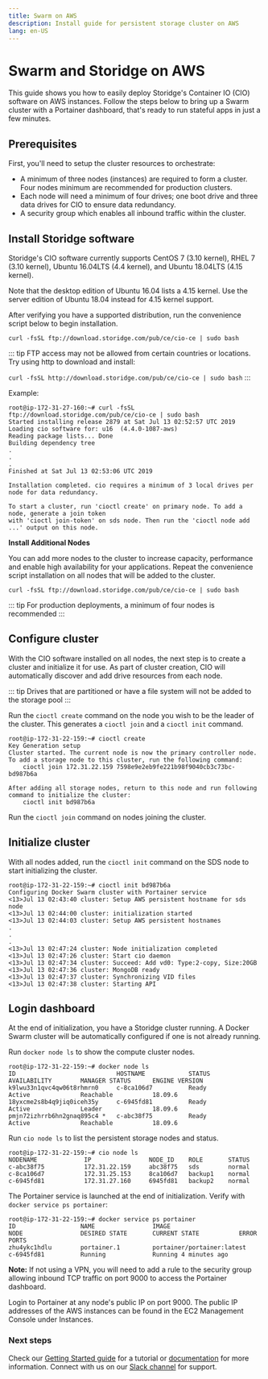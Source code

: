 ```yaml
---
title: Swarm on AWS
description: Install guide for persistent storage cluster on AWS
lang: en-US
---
```


# Swarm and Storidge on AWS

This guide shows you how to easily deploy Storidge's Container IO (CIO) software on AWS instances. Follow the steps below to bring up a Swarm cluster with a Portainer dashboard, that's ready to run stateful apps in just a few minutes.

## Prerequisites

First, you'll need to setup the cluster resources to orchestrate:
- A minimum of three nodes (instances) are required to form a cluster. Four nodes minimum are recommended for production clusters.
- Each node will need a minimum of four drives; one boot drive and three data drives for CIO to ensure data redundancy.
- A security group which enables all inbound traffic within the cluster.

## Install Storidge software

Storidge's CIO software currently supports CentOS 7 (3.10 kernel), RHEL 7 (3.10 kernel), Ubuntu 16.04LTS (4.4 kernel), and Ubuntu 18.04LTS (4.15 kernel).

Note that the desktop edition of Ubuntu 16.04 lists a 4.15 kernel. Use the server edition of Ubuntu 18.04 instead for 4.15 kernel support.  

After verifying you have a supported distribution, run the convenience script below to begin installation.

`curl -fsSL ftp://download.storidge.com/pub/ce/cio-ce | sudo bash`

::: tip
FTP access may not be allowed from certain countries or locations. Try using http to download and install:

`curl -fsSL http://download.storidge.com/pub/ce/cio-ce | sudo bash`
:::

Example:
```
root@ip-172-31-27-160:~# curl -fsSL ftp://download.storidge.com/pub/ce/cio-ce | sudo bash
Started installing release 2879 at Sat Jul 13 02:52:57 UTC 2019
Loading cio software for: u16  (4.4.0-1087-aws)
Reading package lists... Done
Building dependency tree
.
.
.
Finished at Sat Jul 13 02:53:06 UTC 2019

Installation completed. cio requires a minimum of 3 local drives per node for data redundancy.

To start a cluster, run 'cioctl create' on primary node. To add a node, generate a join token
with 'cioctl join-token' on sds node. Then run the 'cioctl node add ...' output on this node.
```

**Install Additional Nodes**

You can add more nodes to the cluster to increase capacity, performance and enable high availability for your applications. Repeat the convenience script installation on all nodes that will be added to the cluster.

`curl -fsSL ftp://download.storidge.com/pub/ce/cio-ce | sudo bash`

::: tip
For production deployments, a minimum of four nodes is recommended
:::


## Configure cluster
With the CIO software installed on all nodes, the next step is to create a cluster and initialize it for use. As part of cluster creation, CIO will automatically discover and add drive resources from each node.

::: tip
Drives that are partitioned or have a file system will not be added to the storage pool
:::

Run the `cioctl create` command on the node you wish to be the leader of the cluster. This generates a `cioctl join` and a `cioctl init` command.

```
root@ip-172-31-22-159:~# cioctl create
Key Generation setup
Cluster started. The current node is now the primary controller node. To add a storage node to this cluster, run the following command:
    cioctl join 172.31.22.159 7598e9e2eb9fe221b98f9040cb3c73bc-bd987b6a

After adding all storage nodes, return to this node and run following command to initialize the cluster:
    cioctl init bd987b6a
```

Run the `cioctl join` command on nodes joining the cluster.

## Initialize cluster

With all nodes added, run the `cioctl init` command on the SDS node to start initializing the cluster.

```
root@ip-172-31-22-159:~# cioctl init bd987b6a
Configuring Docker Swarm cluster with Portainer service
<13>Jul 13 02:43:40 cluster: Setup AWS persistent hostname for sds node
<13>Jul 13 02:44:00 cluster: initialization started
<13>Jul 13 02:44:03 cluster: Setup AWS persistent hostnames
.
.
.
<13>Jul 13 02:47:24 cluster: Node initialization completed
<13>Jul 13 02:47:26 cluster: Start cio daemon
<13>Jul 13 02:47:34 cluster: Succeed: Add vd0: Type:2-copy, Size:20GB
<13>Jul 13 02:47:36 cluster: MongoDB ready
<13>Jul 13 02:47:37 cluster: Synchronizing VID files
<13>Jul 13 02:47:38 cluster: Starting API
```

## Login dashboard
At the end of initialization, you have a Storidge cluster running. A Docker Swarm cluster will be automatically configured if one is not already
running.

Run `docker node ls` to show the compute cluster nodes.

```
root@ip-172-31-22-159:~# docker node ls
ID                            HOSTNAME            STATUS              AVAILABILITY        MANAGER STATUS      ENGINE VERSION
k9lwu33n1qvc4qw06t8rhmrn0     c-8ca106d7          Ready               Active              Reachable           18.09.6
18yxcme2s8b4q9jiq0iceh35y     c-6945fd81          Ready               Active              Leader              18.09.6
pmjn72izhrrb6hn2gnaq895c4 *   c-abc38f75          Ready               Active              Reachable           18.09.6
```

Run `cio node ls` to list the persistent storage nodes and status.

```
root@ip-172-31-22-159:~# cio node ls
NODENAME             IP                NODE_ID    ROLE       STATUS
c-abc38f75           172.31.22.159     abc38f75   sds        normal
c-8ca106d7           172.31.25.153     8ca106d7   backup1    normal
c-6945fd81           172.31.27.160     6945fd81   backup2    normal
```

The Portainer service is launched at the end of initialization. Verify with `docker service ps portainer`:
```
root@ip-172-31-22-159:~# docker service ps portainer
ID                  NAME                IMAGE                        NODE                DESIRED STATE       CURRENT STATE           ERROR               PORTS
zhu4ykc1hdlu        portainer.1         portainer/portainer:latest   c-6945fd81          Running             Running 4 minutes ago
```

**Note:** If not using a VPN, you will need to add a rule to the security group allowing inbound TCP traffic on port 9000 to access the Portainer dashboard.

Login to Portainer at any node's public IP on port 9000. The public IP addresses of the AWS instances can be found in the EC2 Management Console under Instances.

<h3>Next steps</h3>

Check our [Getting Started guide](https://guide.storidge.com/) for a tutorial or [documentation](https://docs.storidge.com/) for more information. Connect with us on our [Slack channel](http://storidge.com/join-cio-slack/) for support.
